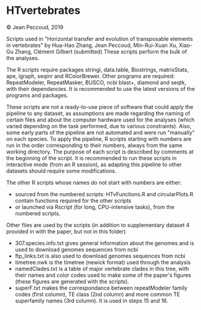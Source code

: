 # HTvertebrates

© Jean Peccoud, 2019

Scripts used in "Horizontal transfer and evolution of transposable elements in vertebrates" by Hua-Hao Zhang, Jean Peccoud, Min-Rui-Xuan Xu, Xiao-Gu Zhang, Clément Gilbert (submitted)
These scripts perform the bulk of the analyses.

The R scripts require packages stringi, data.table, Biostrings, matrixStats, ape, igraph, seqinr and RColorBrewer.
Other programs are required: RepeatModeler, RepeatMasker, BUSCO, ncbi blast+, diamond and seqtk, with their dependancies.
It is recommended to use the latest versions of the programs and packages.

These scripts are not a ready-to-use piece of software that could apply the pipeline to any dataset, as assumptions are made regarding the naming of certain files and about the computer hardware used for the analyses (which varied depending on the task performed, due to various constraints). Also, some early parts of the pipeline are not automated and were run "manually" on each species.
To apply the pipeline, R scripts starting with numbers are run in the order corresponding to their numbers, always from the same working directory. The purpose of each script is described by comments at the beginning of the script. It is recommended to run these scripts in interactive mode (from an R session), as adapting this pipeline to other datasets should require some modifications.

The other R scripts whose names do not start with numbers are either:
- sourced from the numbered scripts: HTvFunctions.R and circularPlots.R contain functions required for the other scripts
- or launched via Rscript (for long, CPU-intensive tasks), from the numbered scripts.

Other files are used by the scripts (in addition to supplementary dataset 4 provided in with the paper, but not in this folder)
- 307.species.info.txt gives general information about the genomes and is used to download genomes sequences from ncbi
- ftp_links.txt is also used to download genomes sequences from ncbi
- timetree.nwk is the timetree (newick format) used through the analysis
- namedClades.txt is a table of major vertebrate clades in this tree, with their names and color codes used to make some of the paper's figures (these figures are generated with the scripts).
- superF.txt makes the correspondance between repeatModeler family codes (first column), TE class (2nd column) and more common TE superfamily names (3rd column). It is used in steps 15 and 16.
 
